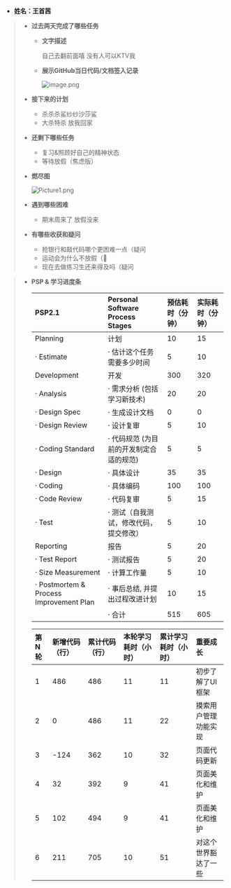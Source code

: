 - **姓名：王首茜**

> - **过去两天完成了哪些任务**
>
>   - **文字描述**
>
>     自己去翻前面嘻
>     没有人可以KTV我
>      
>   - **展示GitHub当日代码/文档签入记录**
>
>     ![image.png](https://beta.glilmu.com/i/2022/12/02/ozsq3f.png)
>
> - **接下来的计划**
>
>   - 杀杀杀鲨纱纱沙莎鲨
>   - 大杀特杀 放我回家
>     
> - **还剩下哪些任务**
>
>   - 复习&照顾好自己的精神状态
>   - 等待放假（焦虑版）
>   
> - **燃尽图**
>
>   ![Picture1.png](https://beta.glilmu.com/i/2022/12/02/oww78a.png)
>
> - **遇到哪些困难**
>
>   - 期末周来了 放假没来
>
> - **有哪些收获和疑问**
>
>   - 抢银行和敲代码哪个更困难一点（疑问
>   - 运动会为什么不放假（🤭
>   - 现在去做练习生还来得及吗（疑问

> - **PSP & 学习进度条**
>
>   | PSP2.1                                  | Personal Software Process Stages        | 预估耗时（分钟） | 实际耗时（分钟） |
>   | :-------------------------------------- | :-------------------------------------- | :--------------- | :--------------- |
>   | Planning                                | 计划                                    | 10               | 15             |
>   | · Estimate                              | · 估计这个任务需要多少时间              | 5                | 10               |
>   | Development                             | 开发                                    | 300              | 320              |
>   | · Analysis                              | · 需求分析 (包括学习新技术)             | 20               | 20               |
>   | · Design Spec                           | · 生成设计文档                          | 0                | 0                |
>   | · Design Review                         | · 设计复审                              | 5                | 10               |
>   | · Coding Standard                       | · 代码规范 (为目前的开发制定合适的规范) | 5                | 5                |
>   | · Design                                | · 具体设计                              | 35               | 35               |
>   | · Coding                                | · 具体编码                              | 100              | 100             |
>   | · Code Review                           | · 代码复审                              | 5                | 15                |
>   | · Test                                  | · 测试（自我测试，修改代码，提交修改）  | 5                | 10               |
>   | Reporting                               | 报告                                    | 5                | 20                |
>   | · Test Report                           | · 测试报告                              | 5                | 20                |
>   | · Size Measurement                      | · 计算工作量                            | 5                | 10               |
>   | · Postmortem & Process Improvement Plan | · 事后总结, 并提出过程改进计划          | 10               | 15               |
>   |                                         | · 合计                                  | 515              | 605              |
>
>   | 第N轮 | 新增代码（行） | 累计代码（行） | 本轮学习耗时（小时） | 累计学习耗时（小时） | 重要成长         |
>   | :---- | :------------- | :------------- | :------------------- | :------------------- | :--------------- |
>   | 1     | 486            | 486            | 11                   | 11                   | 初步了解了UI框架 |
>   | 2     | 0              | 486            | 11                 |  22                    |  摸索用户管理功能实现           |
>   | 3     | -124            | 362            | 10                 |  32                    | 页面代码更新          |
>   | 4     | 32            | 392            | 9                 |  41                    | 页面美化和维护          |
>   | 5     | 102            | 494            | 9                 |  41                    | 页面美化和维护          |
>   | 6     | 211            | 705            | 10                 |  51                    | 对这个世界豁达了一些          |

